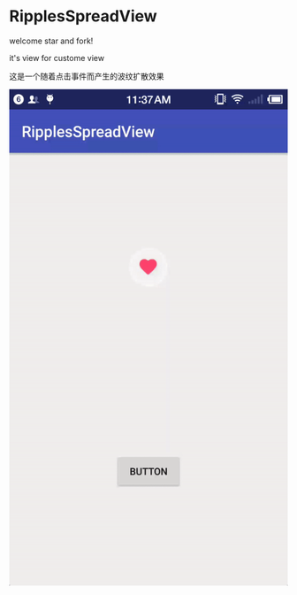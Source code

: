 # RipplesSpreadView

welcome star and fork!

it's view for custome view 

这是一个随着点击事件而产生的波纹扩散效果

![](https://github.com/huanjulu/RipplesSpreadView/blob/master/app/view.gif)

